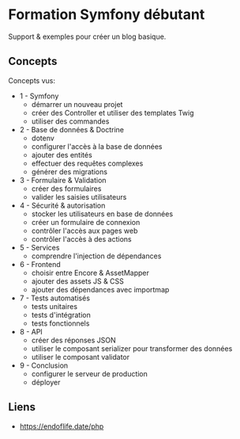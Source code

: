 # Formation Symfony débutant

Support & exemples pour créer un blog basique.

## Concepts

Concepts vus:
 - 1 - Symfony
   - démarrer un nouveau projet
   - créer des Controller et utiliser des templates Twig
   - utiliser des commandes
 - 2 - Base de données & Doctrine
   - dotenv 
   - configurer l'accès à la base de données 
   - ajouter des entités
   - effectuer des requêtes complexes
   - générer des migrations
 - 3 - Formulaire & Validation 
   - créer des formulaires
   - valider les saisies utilisateurs
 - 4 - Sécurité & autorisation 
   - stocker les utilisateurs en base de données
   - créer un formulaire de connexion
   - contrôler l'accès aux pages web
   - contrôler l'accès à des actions
 - 5 - Services 
   - comprendre l'injection de dépendances  
 - 6 - Frontend
   - choisir entre Encore & AssetMapper
   - ajouter des assets JS & CSS
   - ajouter des dépendances avec importmap
 - 7 - Tests automatisés
   - tests unitaires
   - tests d'intégration
   - tests fonctionnels
 - 8 - API
   - créer des réponses JSON
   - utiliser le composant serializer pour transformer des données
   - utiliser le composant validator
 - 9 - Conclusion
   - configurer le serveur de production
   - déployer


## Liens

- https://endoflife.date/php
